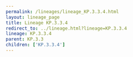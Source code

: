 ```yaml
---
permalink: /lineages/lineage_KP.3.3.4.html
layout: lineage_page
title: Lineage KP.3.3.4
redirect_to: ../lineage.html?lineage=KP.3.3.4
lineage: KP.3.3.4
parent: KP.3.3
children: ['KP.3.3.4']
---
```

